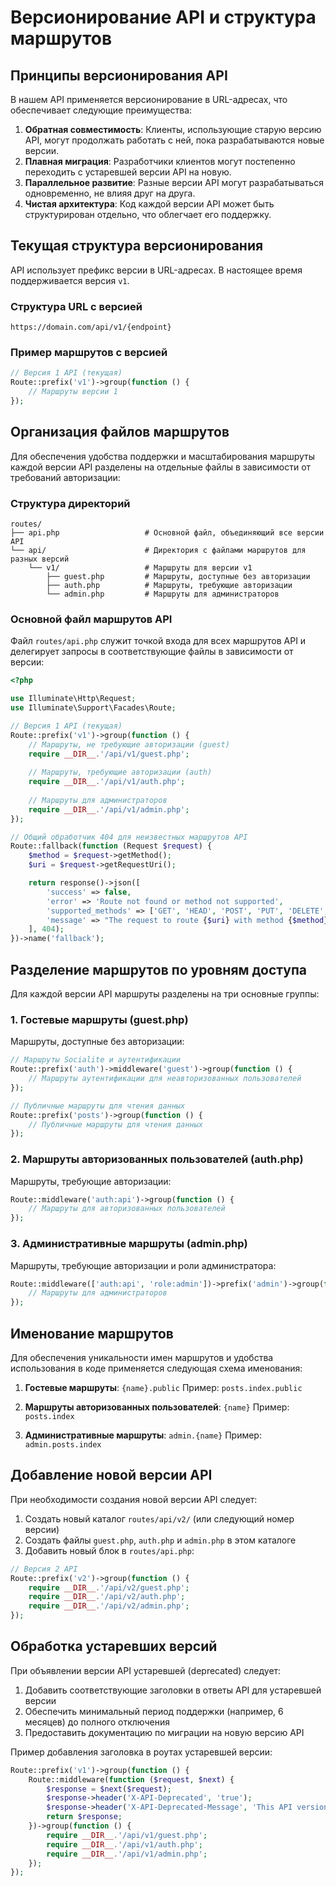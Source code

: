 # Версионирование API и структура маршрутов

## Принципы версионирования API

В нашем API применяется версионирование в URL-адресах, что обеспечивает следующие преимущества:

1. **Обратная совместимость**: Клиенты, использующие старую версию API, могут продолжать работать с ней, пока разрабатываются новые версии.
2. **Плавная миграция**: Разработчики клиентов могут постепенно переходить с устаревшей версии API на новую.
3. **Параллельное развитие**: Разные версии API могут разрабатываться одновременно, не влияя друг на друга.
4. **Чистая архитектура**: Код каждой версии API может быть структурирован отдельно, что облегчает его поддержку.

## Текущая структура версионирования

API использует префикс версии в URL-адресах. В настоящее время поддерживается версия `v1`.

### Структура URL с версией

```
https://domain.com/api/v1/{endpoint}
```

### Пример маршрутов с версией

```php
// Версия 1 API (текущая)
Route::prefix('v1')->group(function () {
    // Маршруты версии 1
});
```

## Организация файлов маршрутов

Для обеспечения удобства поддержки и масштабирования маршруты каждой версии API разделены на отдельные файлы в зависимости от требований авторизации:

### Структура директорий

```
routes/
├── api.php                   # Основной файл, объединяющий все версии API
└── api/                      # Директория с файлами маршрутов для разных версий
    └── v1/                   # Маршруты для версии v1
        ├── guest.php         # Маршруты, доступные без авторизации
        ├── auth.php          # Маршруты, требующие авторизации
        └── admin.php         # Маршруты для администраторов
```

### Основной файл маршрутов API

Файл `routes/api.php` служит точкой входа для всех маршрутов API и делегирует запросы в соответствующие файлы в зависимости от версии:

```php
<?php

use Illuminate\Http\Request;
use Illuminate\Support\Facades\Route;

// Версия 1 API (текущая)
Route::prefix('v1')->group(function () {
    // Маршруты, не требующие авторизации (guest)
    require __DIR__.'/api/v1/guest.php';
    
    // Маршруты, требующие авторизации (auth)
    require __DIR__.'/api/v1/auth.php';
    
    // Маршруты для администраторов
    require __DIR__.'/api/v1/admin.php';
});

// Общий обработчик 404 для неизвестных маршрутов API
Route::fallback(function (Request $request) {
    $method = $request->getMethod();
    $uri = $request->getRequestUri();

    return response()->json([
        'success' => false,
        'error' => 'Route not found or method not supported',
        'supported_methods' => ['GET', 'HEAD', 'POST', 'PUT', 'DELETE', 'OPTIONS', 'PATCH'],
        'message' => "The request to route {$uri} with method {$method} does not exist.",
    ], 404);
})->name('fallback');
```

## Разделение маршрутов по уровням доступа

Для каждой версии API маршруты разделены на три основные группы:

### 1. Гостевые маршруты (guest.php)

Маршруты, доступные без авторизации:

```php
// Маршруты Socialite и аутентификации
Route::prefix('auth')->middleware('guest')->group(function () {
    // Маршруты аутентификации для неавторизованных пользователей
});

// Публичные маршруты для чтения данных
Route::prefix('posts')->group(function () {
    // Публичные маршруты для чтения данных
});
```

### 2. Маршруты авторизованных пользователей (auth.php)

Маршруты, требующие авторизации:

```php
Route::middleware('auth:api')->group(function () {
    // Маршруты для авторизованных пользователей
});
```

### 3. Административные маршруты (admin.php)

Маршруты, требующие авторизации и роли администратора:

```php
Route::middleware(['auth:api', 'role:admin'])->prefix('admin')->group(function () {
    // Маршруты для администраторов
});
```

## Именование маршрутов

Для обеспечения уникальности имен маршрутов и удобства использования в коде применяется следующая схема именования:

1. **Гостевые маршруты**: `{name}.public`
   Пример: `posts.index.public`

2. **Маршруты авторизованных пользователей**: `{name}`
   Пример: `posts.index`

3. **Административные маршруты**: `admin.{name}`
   Пример: `admin.posts.index`

## Добавление новой версии API

При необходимости создания новой версии API следует:

1. Создать новый каталог `routes/api/v2/` (или следующий номер версии)
2. Создать файлы `guest.php`, `auth.php` и `admin.php` в этом каталоге
3. Добавить новый блок в `routes/api.php`:

```php
// Версия 2 API
Route::prefix('v2')->group(function () {
    require __DIR__.'/api/v2/guest.php';
    require __DIR__.'/api/v2/auth.php';
    require __DIR__.'/api/v2/admin.php';
});
```

## Обработка устаревших версий

При объявлении версии API устаревшей (deprecated) следует:

1. Добавить соответствующие заголовки в ответы API для устаревшей версии
2. Обеспечить минимальный период поддержки (например, 6 месяцев) до полного отключения
3. Предоставить документацию по миграции на новую версию API

Пример добавления заголовка в роутах устаревшей версии:

```php
Route::prefix('v1')->group(function () {
    Route::middleware(function ($request, $next) {
        $response = $next($request);
        $response->header('X-API-Deprecated', 'true');
        $response->header('X-API-Deprecated-Message', 'This API version will be removed on YYYY-MM-DD. Please migrate to v2.');
        return $response;
    })->group(function () {
        require __DIR__.'/api/v1/guest.php';
        require __DIR__.'/api/v1/auth.php';
        require __DIR__.'/api/v1/admin.php';
    });
});
``` 